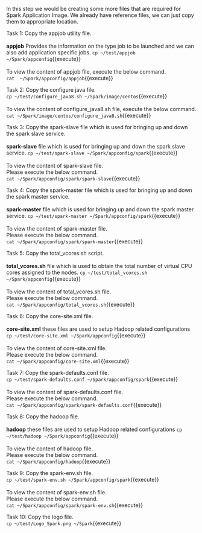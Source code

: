 In this step we would be creating some more files that are required for Spark Application Image.
We already have reference files, we can just copy them to appropriate location.

Task 1:
Copy the appjob utility file.<br>
<br><b>appjob</b> Provides the information on the type job to be launched and we can also add application specific jobs.
`cp ~/test/appjob  ~/Spark/appconfig`{{execute}}
<br><br>
To view the content of appjob file, execute the below command.<br>
`cat  ~/Spark/appconfig/appjob`{{execute}}

Task 2:
Copy the configure java file.<br>
`cp ~/test/configure_java8.sh ~/Spark/image/centos`{{execute}}
<br><br>
To view the content of configure_java8.sh  file, execute the below command.<br>
`cat ~/Spark/image/centos/configure_java8.sh`{{execute}}

Task 3:
Copy the spark-slave file which is used for bringing up and down the spark slave service.<br>
<br><b>spark-slave</b> file which is used for bringing up and down the spark slave service.
`cp ~/test/spark-slave ~/Spark/appconfig/spark`{{execute}}
<br><br>
To view the content of spark-slave  file.<br>Please execute the below command.<br>
`cat ~/Spark/appconfig/spark/spark-slave`{{execute}}

Task 4:
Copy the spark-master file which is used for bringing up and down the spark master service.<br>
<br><b>spark-master</b> file which is used for bringing up and down the spark master service.
`cp ~/test/spark-master ~/Spark/appconfig/spark`{{execute}}
<br><br>
To view the content of spark-master  file.<br>Please execute the below command.<br>
`cat ~/Spark/appconfig/spark/spark-master`{{execute}}

Task 5:
Copy the total_vcores.sh script.<br>
<br><b> total_vcores.sh</b> file which is used to obtain the total number of virtual CPU cores assigned to the nodes.
`cp ~/test/total_vcores.sh ~/Spark/appconfig`{{execute}}
<br><br>
To view the content of total_vcores.sh file.<br> Please execute the below command.<br>
`cat ~/Spark/appconfig/total_vcores.sh`{{execute}}

Task 6:
Copy the core-site.xml file.<br>
<br><b>core-site.xml</b> these files are used to setup Hadoop related configurations
`cp ~/test/core-site.xml ~/Spark/appconfig`{{execute}}
<br><br>
To view the content of core-site.xml file.<br>Please execute the below command.
<br>`cat ~/Spark/appconfig/core-site.xml`{{execute}}

Task 7:
Copy the spark-defaults.conf file.<br>
`cp ~/test/spark-defaults.conf ~/Spark/appconfig/spark`{{execute}}
<br><br>
To view the content of spark-defaults.conf file.<br>Please execute the below command.<br>
`cat ~/Spark/appconfig/spark/spark-defaults.conf`{{execute}}

Task 8:
Copy the hadoop file.<br>
<br><b>hadoop</b> these files are used to setup Hadoop related configurations
`cp ~/test/hadoop ~/Spark/appconfig`{{execute}}
<br><br>
To view the content of hadoop file.<br>Please execute the below command.<br>
`cat ~/Spark/appconfig/hadoop`{{execute}}

Task 9:
Copy the spark-env.sh file.<br>
`cp ~/test/spark-env.sh ~/Spark/appconfig/spark`{{execute}}
<br><br>
To view the content of spark-env.sh file.<br>Please execute the below command.<br>
`cat ~/Spark/appconfig/spark/spark-env.sh`{{execute}}

Task 10:
Copy the logo file.<br>
`cp ~/test/Logo_Spark.png ~/Spark`{{execute}}
